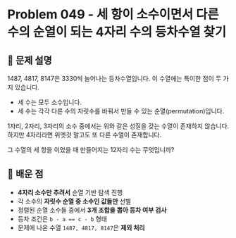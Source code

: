 # Problem 049 - 세 항이 소수이면서 다른 수의 순열이 되는 4자리 수의 등차수열 찾기 
 
## 📝 문제 설명  
1487, 4817, 8147은 3330씩 늘어나는 등차수열입니다. 이 수열에는 특이한 점이 두 가지 있습니다.  
  
- 세 수는 모두 소수입니다.  
- 세 수는 각각 다른 수의 자릿수를 바꿔서 만들 수 있는 순열(permutation)입니다.  
  
1자리, 2자리, 3자리의 소수 중에서는 위와 같은 성질을 갖는 수열이 존재하지 않습니다.  
하지만 4자리라면 위엣것 말고도 또 다른 수열이 존재합니다.  
  
그 수열의 세 항을 이었을 때 만들어지는 12자리 수는 무엇입니까?

## 🧠 배운 점

- **4자리 소수만 추려서** 순열 기반 탐색 진행  
- 각 소수의 **자릿수 순열 중 소수인 값들만** 선별  
- 정렬된 순열 소수들 중에서 **3개 조합을 뽑아 등차 여부 검사**  
- 등차 조건은 `b - a == c - b` 형태  
- 문제에 나온 수열 `1487, 4817, 8147`은 **제외 처리**

